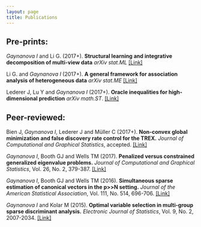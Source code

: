 ```yaml
---
layout: page
title: Publications
---
```

## Pre-prints:

_Gaynanova I_ and Li G. (2017+). **Structural learning and integrative decomposition of multi-view data** *arXiv stat.ML* [[Link]](https://arxiv.org/abs/1707.06573)

Li G. and _Gaynanova I_ (2017+). **A general framework for association analysis of heterogeneous data** *arXiv stat.ME* [[Link]](https://arxiv.org/abs/1707.06485)

Lederer J, Lu Y and _Gaynanova I_ (2017+). **Oracle inequalities for high-dimensional prediction** *arXiv math.ST*. [[Link]](https://arxiv.org/abs/1608.00624)

## Peer-reviewed:

Bien J, _Gaynanova I_, Lederer J and Müller C (2017+). **Non-convex global minimization and false discovery rate control for the TREX.** *Journal of Computational and Graphical Statistics*, accepted. [[Link]](http://www.tandfonline.com/doi/abs/10.1080/10618600.2017.1341414)

_Gaynanova I_, Booth GJ and Wells TM (2017). **Penalized versus constrained generalized eigenvalue problems.** *Journal of Computational and Graphical Statistics*, Vol. 26, No. 2, 379-387. [[Link]](http://www.tandfonline.com/doi/abs/10.1080/10618600.2016.1172017)
  
_Gaynanova I_, Booth GJ and Wells TM (2016). **Simultaneous sparse estimation of canonical vectors in the p>>N setting.** *Journal of the American Statistical Association*, Vol. 111, No. 514, 696-706. [[Link]](http://dx.doi.org/10.1080/01621459.2015.1034318) 

_Gaynanova I_ and Kolar M (2015). **Optimal variable selection in multi-group sparse discriminant analysis.** *Electronic Journal of Statistics*, Vol. 9, No. 2, 2007-2034. [[Link]](http://dx.doi.org/10.1214/15-EJS1064)




